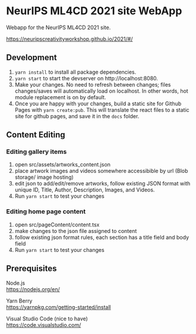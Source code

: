 # NeurIPS ML4CD 2021 site WebApp

Webapp for the NeurIPS ML4CD 2021 site.
  
<https://neuripscreativityworkshop.github.io/2021/#/>

## Development

1. `yarn install` to install all package dependencies.
2. `yarn start` to start the devserver on http://localhost:8080.  
3. Make your changes. No need to refresh between changes; files changes/saves will automatically load on localhost. In other words, hot module replacement is on by default.
4. Once you are happy with your changes, build a static site for Github Pages with `yarn create:pub`. This will translate the react files to a static site for github pages, and save it in the `docs` folder.

## Content Editing

### Editing gallery items

1. open src/assets/artworks_content.json
2. place artwork images and videos somewhere accessibible by url (Blob storage/ image hosting)
3. edit json to add/edit/remove artworks, follow existing JSON format with unique ID, Title, Author, Description, Images, and Videos.
4. Run `yarn start` to test your changes

### Editing home page content

1. open src/pageContent/content.tsx
2. make changes to the json file assigned to content
3. follow existing json format rules, each section has a title field and body field
4. Run `yarn start` to test your changes

## Prerequisites

Node.js  
<https://nodejs.org/en/>

Yarn Berry  
<https://yarnpkg.com/getting-started/install>

Visual Studio Code (nice to have)  
<https://code.visualstudio.com/>

